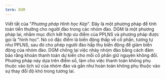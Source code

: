 ```yaml
---
term: DGM
---
```


Viết tắt của "*Phương pháp Hình học Kép*". Đây là một phương pháp để tính toán tiền thưởng cho người đào trong các nhóm đào. DGM là một phương pháp lai, nhằm mục đích kết hợp ưu điểm của PPLNS và phương pháp được gọi là "hình học". Nó có đặc điểm là biến động thấp về cổ phần, tương tự như PPLNS, sau đó cho phép người đào hấp thụ biến động để giảm biến động của nhóm đào. DGM chống lại việc nhảy nhóm đào bằng cách đảm bảo rằng khoản thanh toán dự kiến ​​cho mỗi cổ phần giữ nguyên không đổi. Phương pháp này dựa trên điểm số, làm cho việc thanh toán không phụ thuộc vào lịch sử của nhóm đào và gần như hoàn toàn không phụ thuộc vào sự thay đổi độ khó trong tương lai.